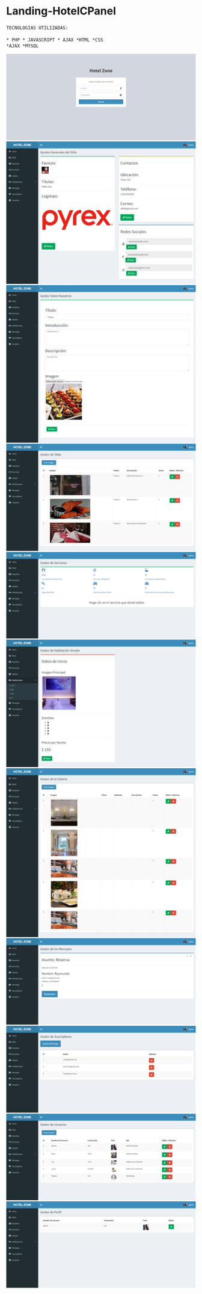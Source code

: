 # Landing-HotelCPanel

```
TECNOLOGIAS UTILIZADAS:

* PHP * JAVASCRIPT * AJAX *HTML *CSS 
*AJAX *MYSQL
```

<img src="Vistas/images/hotello.png">

<img src="Vistas/images/hotel1.png">

<img src="Vistas/images/hotel2.png">

<img src="Vistas/images/hotel3.png">

<img src="Vistas/images/hotel4.png">

<img src="Vistas/images/hotel5.png">

<img src="Vistas/images/hotel6.png">

<img src="Vistas/images/hotel7.png">

<img src="Vistas/images/hotel8.png">

<img src="Vistas/images/hotel9.png">

<img src="Vistas/images/hotel10.png">
